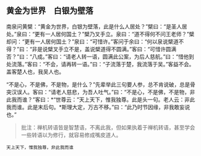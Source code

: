 ##  黄金为世界　白银为壁落

南泉问黄檗：“黄金为世界，白银为壁落，此是什么人居处？”檗曰：“是圣人居处。”泉曰：“更有一人居何国土？”檗乃叉手立。泉曰：“道不得何不问王老师？”檗却问：“更有一人居何国土？”泉曰：“可惜许。”客问于余曰：“何以泉说檗道不得？”曰：“非是说檗叉手立不是，盖说檗道得不圆满。”客曰：“可惜许圆满否？”曰：“八成。”客曰：“请老人转一语，圆满此公案，为后人慈航。”曰：“惜他到处流落。”客曰：“不会，请再转一语。”曰：“子流落于楚，我流落于吴。”客益不会。盖客楚人也，我吴人也。

“不是心，不是佛，不是物，是什么？”先辈举此三句要人参，总不肯说破，总是骨突汉误人。客曰：“请老人慈悲，为吾人吐气。”曰：“不是心，不是佛，不是物，非此我而谁？”客曰：*“世尊云：”天上天下，惟我独尊。此是头一句。老人云：非此我而谁。此是末后句。*斯理大定，万古不移。”曰：“此乃时节因缘，非我敢妄说也。”

> 批注：禅机转语皆是智慧语，不离此我，但如果执着于禅机转语，甚至学会一些转语以为修行，就容易修成嘴皮道人。

```yang
天上天下，惟我独尊，非此我而谁
```

